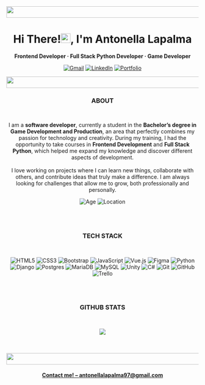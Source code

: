 <!--PORTADA-->
<img src="https://i.imgur.com/dBaSKWF.gif" height="30" width="1050">
<h1 align="center">Hi There!<img src="https://media.giphy.com/media/hvRJCLFzcasrR4ia7z/giphy.gif" width="25">, I'm Antonella Lapalma</h1>

<p align="center"><strong>Frontend Developer · Full Stack Python Developer · Game Developer</strong></p>
<!--CONTACTO-->
<div align="center">
  
  <a href="mailto:antonellalapalma97@gmail.com">![Gmail](https://img.shields.io/badge/Gmail-D14836?style=Flat&logo=gmail&logoColor=white)</a>
  <a href="https://linkedin.com/in/antonellalapalma">![LinkedIn](https://img.shields.io/badge/linkedin-%230077B5.svg?style=Flat&logo=linkedin&logoColor=white)</a>
  <a href="https://antonellalapalma.github.io/Portfolio/">![Portfolio](https://img.shields.io/badge/Portfolio-555555?style=flat&logo=Google-Chrome&logoColor=white)</a>
  
</div>
<img src="https://i.imgur.com/dBaSKWF.gif" height="30" width="1050">

<br>

<!--SOBRE MI-->
<h3 align="center">ABOUT</h3>
<img src="https://i.imgur.com/dBaSKWF.gif" height="15" width="1050">

<p align="center">I am a <strong>software developer</strong>, currently a student in the <strong>Bachelor’s degree in Game Development and Production</strong>, an area that perfectly combines my passion for technology and creativity. During my training, I had the opportunity to take courses in <strong>Frontend Development</strong> and <strong>Full Stack Python</strong>, which helped me expand my knowledge and discover different aspects of development.
<br><br>
I love working on projects where I can learn new things, collaborate with others, and contribute ideas that truly make a difference. I am always looking for challenges that allow me to grow, both professionally and personally.</p>

<div align="center">

![Age](https://img.shields.io/badge/Age%20-%2027%20-%20%23F7CB02FF)
![Location](https://img.shields.io/badge/Location%20-%20Buenos%20Aires,%20Argentina-%20%2313AEF7FF)

</div>
<br><br>

<!--SKILLS-->
<h3 align="center">TECH STACK</h3>
<img src="https://i.imgur.com/dBaSKWF.gif" height="15" width="1050">

<div align="center">
  
  ![HTML5](https://img.shields.io/badge/html5-%23E34F26.svg?style=for-the-badge&logo=html5&logoColor=white)
  ![CSS3](https://img.shields.io/badge/css3-%231572B6.svg?style=for-the-badge&logo=css3&logoColor=white)
  ![Bootstrap](https://img.shields.io/badge/bootstrap-%238511FA.svg?style=for-the-badge&logo=bootstrap&logoColor=white)
  ![JavaScript](https://img.shields.io/badge/javascript-%23323330.svg?style=for-the-badge&logo=javascript&logoColor=%23F7DF1E)
  ![Vue.js](https://img.shields.io/badge/vuejs-%2335495e.svg?style=for-the-badge&logo=vuedotjs&logoColor=%234FC08D)
  ![Figma](https://img.shields.io/badge/figma-%23F24E1E.svg?style=for-the-badge&logo=figma&logoColor=white)
  ![Python](https://img.shields.io/badge/python%20-%2314354C.svg?&style=for-the-badge&logo=python&logoColor=white)
  ![Django](https://img.shields.io/badge/django-%23092E20.svg?style=for-the-badge&logo=django&logoColor=white)
  ![Postgres](https://img.shields.io/badge/postgres-%23316192.svg?style=for-the-badge&logo=postgresql&logoColor=white)
  ![MariaDB](https://img.shields.io/badge/MariaDB-003545?style=for-the-badge&logo=mariadb&logoColor=white)
  ![MySQL](https://img.shields.io/badge/MySQL-4479A1?logo=mysql&logoColor=fff&style=for-the-badge)
  ![Unity](https://img.shields.io/badge/unity-%23000000.svg?style=for-the-badge&logo=unity&logoColor=white)
  ![C#](https://img.shields.io/badge/C%23-%236800F7FF.svg?style=for-the-badge&logo=c&logoColor=white)
  ![Git](https://img.shields.io/badge/git-%23F05033.svg?style=for-the-badge&logo=git&logoColor=white)
  ![GitHub](https://img.shields.io/badge/github-%23121011.svg?style=for-the-badge&logo=github&logoColor=white)
  <img alt="Trello" src="https://img.shields.io/badge/Trello-0052CC?style=for-the-badge&logo=trello&logoColor=white">
  
</div>
<br><br>

<h3 align="center">GITHUB STATS</h3>
<img src="https://i.imgur.com/dBaSKWF.gif" height="15" width="1050">

<p align="center">
<a href="https://github.com/antonellalapalma/AdGuard-WireGuard-Unbound-Cloudflare"><img src="https://github-readme-stats.vercel.app/api/top-langs/?username=antonellalapalma&layout=compact&theme=dark">
</p>
<br><br>

<img src="https://i.imgur.com/dBaSKWF.gif" height="30" width="1050">
<h4 align="center">Contact me! – <a href="mailto:antonellalapalma97@gmail.com">antonellalapalma97@gmail.com</a>
<!--
<p align="left"> 
  <img width="48" height="48" src="https://img.icons8.com/color/48/c-sharp-logo.png" alt="c-sharp-logo"/>
  <img src="https://img.icons8.com/color/48/4a90e2/python--v1.png"/>
  <img src="https://img.icons8.com/color/48/4a90e2/visual-studio-code-2019.png"/>
  <img src="https://img.icons8.com/color/48/4a90e2/git.png"/>
  <img src="https://img.icons8.com/fluent/48/4a90e2/github.png"/> 
</p>

[![Top Langs](https://github-readme-stats.vercel.app/api/top-langs/?username=antonellalapalma&theme=dark)](https://github.com/antonellalapalma/github-readme-stats)
-->
<!--📏LINE
<img src="https://i.imgur.com/dBaSKWF.gif" height="20" width="1050">-->
<!--
**AntonellaLapalma/AntonellaLapalma** is a ✨ _special_ ✨ repository because its `README.md` (this file) appears on your GitHub profile.

Here are some ideas to get you started:

- 🔭 I’m currently working on ...
- 🌱 I’m currently learning ...
- 👯 I’m looking to collaborate on ...
- 🤔 I’m looking for help with ...
- 💬 Ask me about ...
- 📫 How to reach me: ...
- 😄 Pronouns: ...
- ⚡ Fun fact: ...
-->
